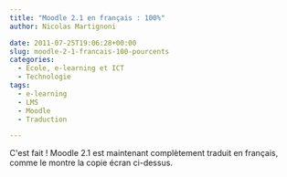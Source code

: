```yaml
---
title: "Moodle 2.1 en français : 100%"
author: Nicolas Martignoni

date: 2011-07-25T19:06:28+00:00
slug: moodle-2-1-francais-100-pourcents
categories:
  - École, e-learning et ICT
  - Technologie
tags:
  - e-learning
  - LMS
  - Moodle
  - Traduction

---
```

C'est fait ! Moodle 2.1 est maintenant complètement traduit en français, comme le montre la copie écran ci-dessus.

 [1]: french100pourcents.png

<!--more-->
